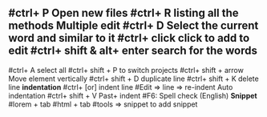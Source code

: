 #ctrl+ P
Open new files
#ctrl+ R 
listing all the methods
**Multiple edit**
#ctrl+ D 
Select the current word and similar to it
#ctrl+ click
click to add to edit
#ctrl+ shift  & alt+ enter
search for the words 
---------------------
#ctrl+ A
select all
#ctrl+ shift + P
to switch projects
#ctrl+ shift + arrow
Move element vertically 
#ctrl+ shift + D
duplicate line
#ctrl+ shift + K
delete line
**indentation**
#ctrl+ [or]
indent line
#Edit => line => re-indent
Auto indentation
#ctrl+ shift + V
Past+ indent 
#F6: Spell check (English)
**Snippet**
#lorem + tab
#html + tab
#tools => snippet to add snippet

